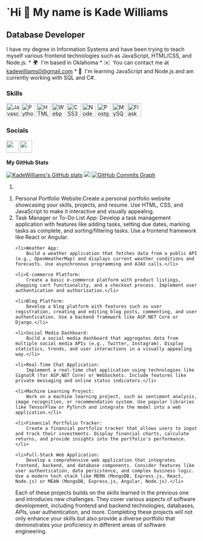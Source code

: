 `Hi 👋 My name is Kade Williams 
==============================

Database Developer
-------------------

I have my degree in Information Systems and have been trying to teach myself various frontend technologies such as JavaScript, HTML/CSS, and Node.js.  * 🌍  I'm based in Oklahoma * ✉️  You can contact me at [kadewilliams0@gmail.com](mailto:kadewilliams0@gmail.com) * 🧠  I'm learning JavaScript and Node.js and am currently working with SQL and C#.

### Skills

<p align="left"> <a href="https://developer.mozilla.org/en-US/docs/Web/JavaScript" target="_blank" rel="noreferrer"><img src="https://raw.githubusercontent.com/danielcranney/readme-generator/main/public/icons/skills/javascript-colored.svg" width="36" height="36" alt="Javascript" /></a> <a href="https://www.python.org/" target="_blank" rel="noreferrer"><img src="https://raw.githubusercontent.com/danielcranney/readme-generator/main/public/icons/skills/python-colored.svg" width="36" height="36" alt="Python" /></a> <a href="https://developer.mozilla.org/en-US/docs/Glossary/HTML5" target="_blank" rel="noreferrer"><img src="https://raw.githubusercontent.com/danielcranney/readme-generator/main/public/icons/skills/html5-colored.svg" width="36" height="36" alt="HTML5" /></a> <a href="https://webpack.js.org/" target="_blank" rel="noreferrer"><img src="https://raw.githubusercontent.com/danielcranney/readme-generator/main/public/icons/skills/webpack-colored.svg" width="36" height="36" alt="Webpack" /></a> <a href="https://www.w3.org/TR/CSS/#css" target="_blank" rel="noreferrer"><img src="https://raw.githubusercontent.com/danielcranney/readme-generator/main/public/icons/skills/css3-colored.svg" width="36" height="36" alt="CSS3" /></a> <a href="https://nodejs.org/en/" target="_blank" rel="noreferrer"><img src="https://raw.githubusercontent.com/danielcranney/readme-generator/main/public/icons/skills/nodejs-colored.svg" width="36" height="36" alt="NodeJS" /></a> <a href="https://www.postgresql.org/" target="_blank" rel="noreferrer"><img src="https://raw.githubusercontent.com/danielcranney/readme-generator/main/public/icons/skills/postgresql-colored.svg" width="36" height="36" alt="PostgreSQL" /></a> <a href="https://www.mysql.com/" target="_blank" rel="noreferrer"><img src="https://raw.githubusercontent.com/danielcranney/readme-generator/main/public/icons/skills/mysql-colored.svg" width="36" height="36" alt="MySQL" /></a> <a href="https://flask.palletsprojects.com/en/2.0.x/" target="_blank" rel="noreferrer"><img src="https://raw.githubusercontent.com/danielcranney/readme-generator/main/public/icons/skills/flask-colored.svg" width="36" height="36" alt="Flask" /></a> </p> 

### Socials 

<p align="left"> <a href="https://www.github.com/KadeWilliams" target="_blank" rel="noreferrer"><img src="https://raw.githubusercontent.com/danielcranney/readme-generator/main/public/icons/socials/github.svg" width="32" height="32" /></a> <a href="https://www.linkedin.com/in/kade-williams-382671188/" target="_blank" rel="noreferrer"><img src="https://raw.githubusercontent.com/danielcranney/readme-generator/main/public/icons/socials/linkedin.svg" width="32" height="32" /></a></p>

<b>My GitHub Stats</b>

<a href="http://www.github.com/KadeWilliams"><img src="https://github-readme-stats.vercel.app/api?username=KadeWilliams&show_icons=true&hide=stars,prs,issues,contribs&title_color=0891b2&text_color=ffffff&icon_color=0891b2&bg_color=1c1917&hide_border=true&show_icons=true" alt="KadeWilliams's GitHub stats" /></a>
<a href="http://www.github.com/KadeWilliams"><img src="https://github-readme-streak-stats.herokuapp.com/?user=KadeWilliams&stroke=ffffff&background=1c1917&ring=0891b2&fire=0891b2&currStreakNum=ffffff&currStreakLabel=0891b2&sideNums=ffffff&sideLabels=ffffff&dates=ffffff&hide_border=true" /></a>
<a href="http://www.github.com/KadeWilliams"><img src="https://activity-graph.herokuapp.com/graph?username=KadeWilliams&bg_color=1c1917&color=ffffff&line=0891b2&point=ffffff&area_color=1c1917&area=true&hide_border=true&custom_title=GitHub%20Commits%20Graph" alt="GitHub Commits Graph" /></a>

1. 

<ol>
    <li>Personal Portfolio Website:Create a personal portfolio website showcasing your skills, projects, and resume. Use HTML, CSS, and JavaScript to make it interactive and visually appealing.</li>
    <li>Task Manager or To-Do List App: Develop a task management application with features like adding tasks, setting due dates, marking tasks as complete, and sorting/filtering tasks. Use a frontend framework like React or Angular.</li>

    <li>Weather App:
        Build a weather application that fetches data from a public API (e.g., OpenWeatherMap) and displays current weather conditions and forecasts. Use asynchronous programming and AJAX calls.</li>

    <li>E-commerce Platform:
        Create a basic e-commerce platform with product listings, shopping cart functionality, and a checkout process. Implement user authentication and authorization.</li>

    <li>Blog Platform:
        Develop a blog platform with features such as user registration, creating and editing blog posts, commenting, and user authentication. Use a backend framework like ASP.NET Core or Django.</li>

    <li>Social Media Dashboard:
        Build a social media dashboard that aggregates data from multiple social media APIs (e.g., Twitter, Instagram). Display statistics, trends, and user interactions in a visually appealing way.</li>

    <li>Real-Time Chat Application:
        Implement a real-time chat application using technologies like SignalR (for ASP.NET Core) or WebSockets. Include features like private messaging and online status indicators.</li>

    <li>Machine Learning Project:
        Work on a machine learning project, such as sentiment analysis, image recognition, or recommendation system. Use popular libraries like TensorFlow or PyTorch and integrate the model into a web application.</li>

    <li>Financial Portfolio Tracker:
        Create a financial portfolio tracker that allows users to input and track their investments. Display financial charts, calculate returns, and provide insights into the portfolio's performance.</li>

    <li>Full-Stack Web Application:
        Develop a comprehensive web application that integrates frontend, backend, and database components. Consider features like user authentication, data persistence, and complex business logic. Use a modern tech stack like MERN (MongoDB, Express.js, React, Node.js) or MEAN (MongoDB, Express.js, Angular, Node.js).</li>

Each of these projects builds on the skills learned in the previous one and introduces new challenges. They cover various aspects of software development, including frontend and backend technologies, databases, APIs, user authentication, and more. Completing these projects will not only enhance your skills but also provide a diverse portfolio that demonstrates your proficiency in different areas of software engineering.
</ol>
